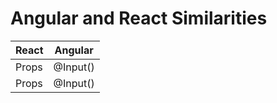 # Angular and React Similarities
| React  | Angular | 
|--------|---------|
| Props | @Input() | 
| Props | @Input() | 

